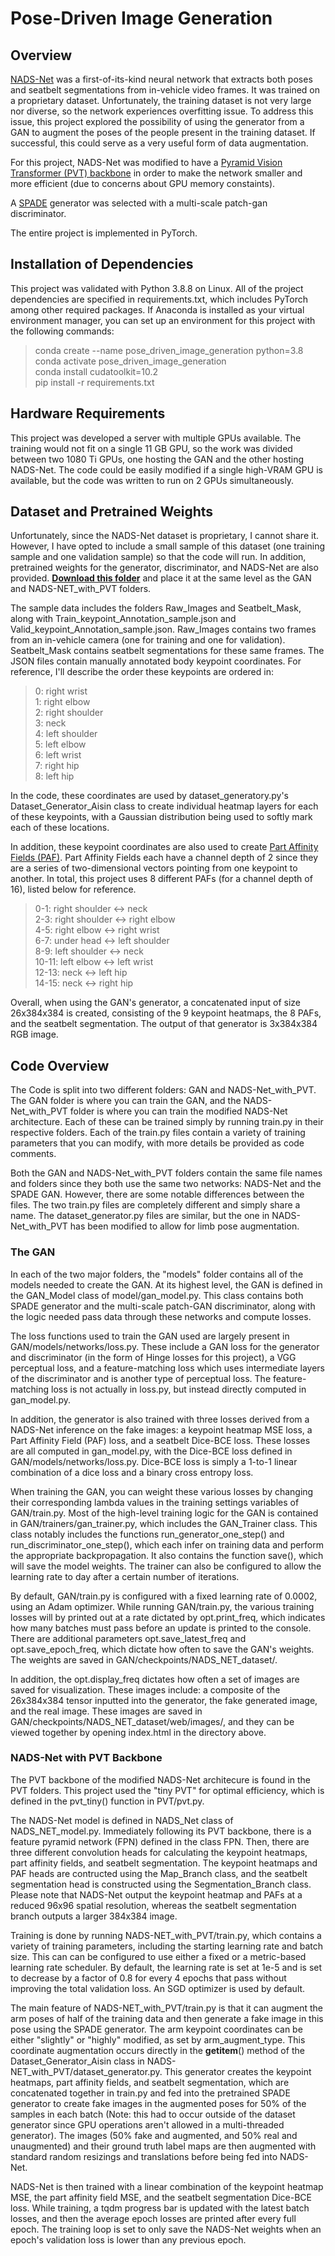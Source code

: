 # Pose-Driven Image Generation

## Overview
[NADS-Net](https://arxiv.org/abs/1910.03695) was a first-of-its-kind neural network that extracts both poses and seatbelt segmentations from in-vehicle video frames.  It was trained on a proprietary dataset.  Unfortunately, the training dataset is not very large nor diverse, so the network experiences overfitting issue.  To address this issue, this project explored the possibility of using the generator from a GAN to augment the poses of the people present in the training dataset.  If successful, this could serve as a very useful form of data augmentation.

For this project, NADS-Net was modified to have a [Pyramid Vision Transformer (PVT) backbone](https://arxiv.org/abs/2102.12122) in order to make the network smaller and more efficient (due to concerns about GPU memory constaints).

A [SPADE](https://arxiv.org/abs/1903.07291) generator was selected with a multi-scale patch-gan discriminator.

The entire project is implemented in PyTorch.

## Installation of Dependencies
This project was validated with Python 3.8.8 on Linux.  All of the project dependencies are specified in requirements.txt, which includes PyTorch among other required packages.  If Anaconda is installed as your virtual environment manager, you can set up an environment for this project with the following commands:
> conda create --name pose_driven_image_generation python=3.8  
> conda activate pose_driven_image_generation  
> conda install cudatoolkit=10.2  
> pip install -r requirements.txt

## Hardware Requirements
This project was developed a server with multiple GPUs available.  The training would not fit on a single 11 GB GPU, so the work was divided between two 1080 Ti GPUs, one hosting the GAN and the other hosting NADS-Net.  The code could be easily modified if a single high-VRAM GPU is available, but the code was written to run on 2 GPUs simultaneously.

## Dataset and Pretrained Weights
Unfortunately, since the NADS-Net dataset is proprietary, I cannot share it.  However, I have opted to include a small sample of this dataset (one training sample and one validation sample) so that the code will run.  In addition, pretrained weights for the generator, discriminator, and NADS-Net are also provided.
[**Download this folder**](https://iowa-my.sharepoint.com/:f:/g/personal/ssiemons_uiowa_edu/ErrJ0JpiEd1IhPPFgPk51HgBLgIX5qAyfgvOI0HlUlQweg?e=Y9gHxr) and place it at the same level as the GAN and NADS-NET_with_PVT folders.

The sample data includes the folders Raw_Images and Seatbelt_Mask, along with Train_keypoint_Annotation_sample.json and Valid_keypoint_Annotation_sample.json.  Raw_Images contains two frames from an in-vehicle camera (one for training and one for validation).  Seatbelt_Mask contains seatbelt segmentations for these same frames.  The JSON files contain manually annotated body keypoint coordinates.  For reference, I'll describe the order these keypoints are ordered in:
> 0: right wrist  
> 1: right elbow  
> 2: right shoulder  
> 3: neck  
> 4: left shoulder  
> 5: left elbow  
> 6: left wrist  
> 7: right hip  
> 8: left hip

In the code, these coordinates are used by dataset_generatory.py's Dataset_Generator_Aisin class to create individual heatmap layers for each of these keypoints, with a Gaussian distribution being used to softly mark each of these locations.

In addition, these keypoint coordinates are also used to create [Part Affinity Fields (PAF)](https://arxiv.org/abs/1611.08050).  Part Affinity Fields each have a channel depth of 2 since they are a series of two-dimensional vectors pointing from one keypoint to another.  In total, this project uses 8 different PAFs (for a channel depth of 16), listed below for reference.
> 0-1: right shoulder <-> neck  
> 2-3: right shoulder <-> right elbow  
> 4-5: right elbow <-> right wrist  
> 6-7: under head <-> left shoulder  
> 8-9: left shoulder <-> neck  
> 10-11: left elbow <-> left wrist  
> 12-13: neck <-> left hip  
> 14-15: neck <-> right hip

Overall, when using the GAN's generator, a concatenated input of size 26x384x384 is created, consisting of the 9 keypoint heatmaps, the 8 PAFs, and the seatbelt segmentation.  The output of that generator is 3x384x384 RGB image.

## Code Overview
The Code is split into two different folders: GAN and NADS-Net_with_PVT.  The GAN folder is where you can train the GAN, and the NADS-Net_with_PVT folder is where you can train the modified NADS-Net architecture.  Each of these can be trained simply by running train.py in their respective folders.  Each of the train.py files contain a variety of training parameters that you can modify, with more details be provided as code comments.

Both the GAN and NADS-Net_with_PVT folders contain the same file names and folders since they both use the same two networks: NADS-Net and the SPADE GAN.  However, there are some notable differences between the files.  The two train.py files are completely different and simply share a name.  The dataset_generator.py files are similar, but the one in NADS-Net_with_PVT has been modified to allow for limb pose augmentation.

### The GAN
In each of the two major folders, the "models" folder contains all of the models needed to create the GAN.  At its highest level, the GAN is defined in the GAN_Model class of model/gan_model.py.  This class contains both SPADE generator and the multi-scale patch-GAN discriminator, along with the logic needed pass data through these networks and compute losses.

The loss functions used to train the GAN used are largely present in GAN/models/networks/loss.py.  These include a GAN loss for the generator and discriminator (in the form of Hinge losses for this project), a VGG perceptual loss, and a feature-matching loss which uses intermediate layers of the discriminator and is another type of perceptual loss.  The feature-matching loss is not actually in loss.py, but instead directly computed in gan_model.py.

In addition, the generator is also trained with three losses derived from a NADS-Net inference on the fake images: a keypoint heatmap MSE loss, a Part Affinity Field (PAF) loss, and a seatbelt Dice-BCE loss.  These losses are all computed in gan_model.py, with the Dice-BCE loss defined in GAN/models/networks/loss.py.  Dice-BCE loss is simply a 1-to-1 linear combination of a dice loss and a binary cross entropy loss.

When training the GAN, you can weight these various losses by changing their corresponding lambda values in the training settings variables of GAN/train.py.  Most of the high-level training logic for the GAN is contained in GAN/trainers/gan_trainer.py, which includes the GAN_Trainer class.  This class notably includes the functions run_generator_one_step() and run_discriminator_one_step(), which each infer on training data and perform the appropriate backpropagation.  It also contains the function save(), which will save the model weights.  The trainer can also be configured to allow the learning rate to day after a certain number of iterations.

By default, GAN/train.py is configured with a fixed learning rate of 0.0002, using an Adam optimizer.  While running GAN/train.py, the various training losses will by printed out at a rate dictated by opt.print_freq, which indicates how many batches must pass before an update is printed to the console.  There are additional parameters opt.save_latest_freq and opt.save_epoch_freq, which dictate how often to save the GAN's weights.  The weights are saved in GAN/checkpoints/NADS_NET_dataset/.

In addition, the opt.display_freq dictates how often a set of images are saved for visualization.  These images include: a composite of the 26x384x384 tensor inputted into the generator, the fake generated image, and the real image.  These images are saved in GAN/checkpoints/NADS_NET_dataset/web/images/, and they can be viewed together by opening index.html in the directory above.

### NADS-Net with PVT Backbone
The PVT backbone of the modified NADS-Net architecure is found in the PVT folders.  This project used the "tiny PVT" for optimal efficiency, which is defined in the pvt_tiny() function in PVT/pvt.py.

The NADS-Net model is defined in NADS_Net class of NADS_NET_model.py.  Immediately following its PVT backbone, there is a feature pyramid network (FPN) defined in the class FPN.  Then, there are three different convolution heads for calculating the keypoint heatmaps, part affinity fields, and seatbelt segmentation.  The keypoint heatmaps and PAF heads are contructed using the Map_Branch class, and the seatbelt segmentation head is constructed using the Segmentation_Branch class.  Please note that NADS-Net output the keypoint heatmap and PAFs at a reduced 96x96 spatial resolution, whereas the seatbelt segmentation branch outputs a larger 384x384 image.

Training is done by running NADS-NET_with_PVT/train.py, which contains a variety of training parameters, including the starting learning rate and batch size.  This can can be configured to use either a fixed or a metric-based learning rate scheduler.  By default, the learning rate is set at 1e-5 and is set to decrease by a factor of 0.8 for every 4 epochs that pass without improving the total validation loss.  An SGD optimizer is used by default.

The main feature of NADS-NET_with_PVT/train.py is that it can augment the arm poses of half of the training data and then generate a fake image in this pose using the SPADE generator.  The arm keypoint coordinates can be either "slightly" or "highly" modified, as set by arm_augment_type.  This coordinate augmentation occurs directly in the __getitem__() method of the Dataset_Generator_Aisin class in NADS-NET_with_PVT/dataset_generator.py.  This generator creates the keypoint heatmaps, part affinity fields, and seatbelt segmentation, which are concatenated together in train.py and fed into the pretrained SPADE generator to create fake images in the augmented poses for 50% of the samples in each batch (Note: this had to occur outside of the dataset generator since GPU operations aren't allowed in a multi-threaded generator).  The images (50% fake and augmented, and 50% real and unaugmented) and their ground truth label maps are then augmented with standard random resizings and translations before being fed into NADS-Net.

NADS-Net is then trained with a linear combination of the keypoint heatmap MSE, the part affinity field MSE, and the seatbelt segmentation Dice-BCE loss.  While training, a tqdm progress bar is updated with the latest batch losses, and then the average epoch losses are printed after every full epoch.  The training loop is set to only save the NADS-Net weights when an epoch's validation loss is lower than any previous epoch.
